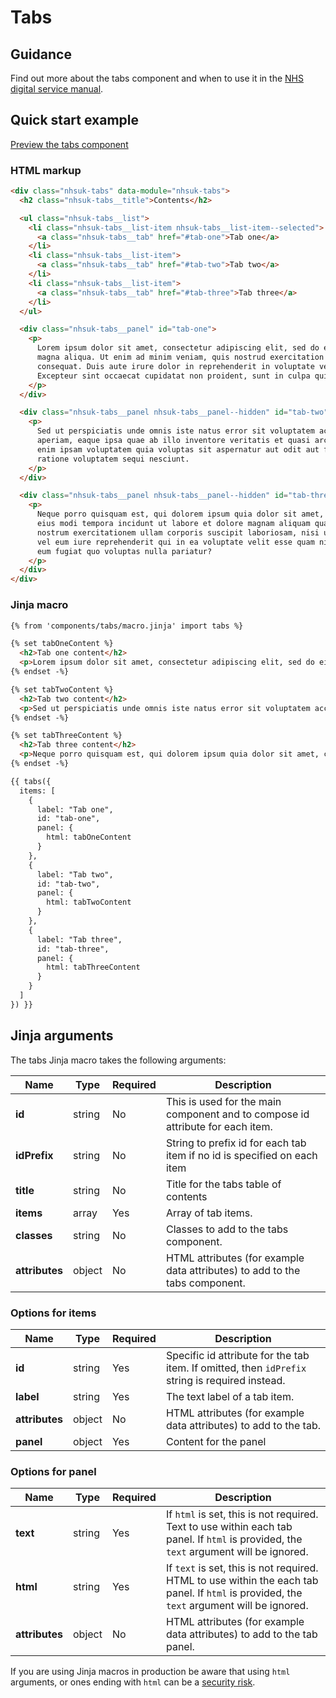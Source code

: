 # Tabs

## Guidance

Find out more about the tabs component and when to use it in the [NHS digital service manual](https://service-manual.nhs.uk/design-system/components/tabs).

## Quick start example

[Preview the tabs component](https://nhsuk.github.io/nhsuk-frontend/components/tabs/index.html)

### HTML markup

```html
<div class="nhsuk-tabs" data-module="nhsuk-tabs">
  <h2 class="nhsuk-tabs__title">Contents</h2>

  <ul class="nhsuk-tabs__list">
    <li class="nhsuk-tabs__list-item nhsuk-tabs__list-item--selected">
      <a class="nhsuk-tabs__tab" href="#tab-one">Tab one</a>
    </li>
    <li class="nhsuk-tabs__list-item">
      <a class="nhsuk-tabs__tab" href="#tab-two">Tab two</a>
    </li>
    <li class="nhsuk-tabs__list-item">
      <a class="nhsuk-tabs__tab" href="#tab-three">Tab three</a>
    </li>
  </ul>

  <div class="nhsuk-tabs__panel" id="tab-one">
    <p>
      Lorem ipsum dolor sit amet, consectetur adipiscing elit, sed do eiusmod tempor incididunt ut labore et dolore
      magna aliqua. Ut enim ad minim veniam, quis nostrud exercitation ullamco laboris nisi ut aliquip ex ea commodo
      consequat. Duis aute irure dolor in reprehenderit in voluptate velit esse cillum dolore eu fugiat nulla pariatur.
      Excepteur sint occaecat cupidatat non proident, sunt in culpa qui officia deserunt mollit anim id est laborum.
    </p>
  </div>

  <div class="nhsuk-tabs__panel nhsuk-tabs__panel--hidden" id="tab-two">
    <p>
      Sed ut perspiciatis unde omnis iste natus error sit voluptatem accusantium doloremque laudantium, totam rem
      aperiam, eaque ipsa quae ab illo inventore veritatis et quasi architecto beatae vitae dicta sunt explicabo. Nemo
      enim ipsam voluptatem quia voluptas sit aspernatur aut odit aut fugit, sed quia consequuntur magni dolores eos qui
      ratione voluptatem sequi nesciunt.
    </p>
  </div>

  <div class="nhsuk-tabs__panel nhsuk-tabs__panel--hidden" id="tab-three">
    <p>
      Neque porro quisquam est, qui dolorem ipsum quia dolor sit amet, consectetur, adipisci velit, sed quia non numquam
      eius modi tempora incidunt ut labore et dolore magnam aliquam quaerat voluptatem. Ut enim ad minima veniam, quis
      nostrum exercitationem ullam corporis suscipit laboriosam, nisi ut aliquid ex ea commodi consequatur? Quis autem
      vel eum iure reprehenderit qui in ea voluptate velit esse quam nihil molestiae consequatur, vel illum qui dolorem
      eum fugiat quo voluptas nulla pariatur?
    </p>
  </div>
</div>
```

### Jinja macro

```html
{% from 'components/tabs/macro.jinja' import tabs %}

{% set tabOneContent %}
  <h2>Tab one content</h2>
  <p>Lorem ipsum dolor sit amet, consectetur adipiscing elit, sed do eiusmod tempor incididunt ut labore et dolore magna aliqua. Ut enim ad minim veniam, quis nostrud exercitation ullamco laboris nisi ut aliquip ex ea commodo consequat. Duis aute irure dolor in reprehenderit in voluptate velit esse cillum dolore eu fugiat nulla pariatur. Excepteur sint occaecat cupidatat non proident, sunt in culpa qui officia deserunt mollit anim id est laborum.</p>
{% endset -%}

{% set tabTwoContent %}
  <h2>Tab two content</h2>
  <p>Sed ut perspiciatis unde omnis iste natus error sit voluptatem accusantium doloremque laudantium, totam rem aperiam, eaque ipsa quae ab illo inventore veritatis et quasi architecto beatae vitae dicta sunt explicabo. Nemo enim ipsam voluptatem quia voluptas sit aspernatur aut odit aut fugit, sed quia consequuntur magni dolores eos qui ratione voluptatem sequi nesciunt.</p>
{% endset -%}

{% set tabThreeContent %}
  <h2>Tab three content</h2>
  <p>Neque porro quisquam est, qui dolorem ipsum quia dolor sit amet, consectetur, adipisci velit, sed quia non numquam eius modi tempora incidunt ut labore et dolore magnam aliquam quaerat voluptatem. Ut enim ad minima veniam, quis nostrum exercitationem ullam corporis suscipit laboriosam, nisi ut aliquid ex ea commodi consequatur? Quis autem vel eum iure reprehenderit qui in ea voluptate velit esse quam nihil molestiae consequatur, vel illum qui dolorem eum fugiat quo voluptas nulla pariatur?</p>
{% endset -%}

{{ tabs({
  items: [
    {
      label: "Tab one",
      id: "tab-one",
      panel: {
        html: tabOneContent
      }
    },
    {
      label: "Tab two",
      id: "tab-two",
      panel: {
        html: tabTwoContent
      }
    },
    {
      label: "Tab three",
      id: "tab-three",
      panel: {
        html: tabThreeContent
      }
    }
  ]
}) }}
```

## Jinja arguments

The tabs Jinja macro takes the following arguments:

| Name           | Type   | Required | Description                                                                    |
| -------------- | ------ | -------- | ------------------------------------------------------------------------------ |
| **id**         | string | No       | This is used for the main component and to compose id attribute for each item. |
| **idPrefix**   | string | No       | String to prefix id for each tab item if no id is specified on each item       |
| **title**      | string | No       | Title for the tabs table of contents                                           |
| **items**      | array  | Yes      | Array of tab items.                                                            |
| **classes**    | string | No       | Classes to add to the tabs component.                                          |
| **attributes** | object | No       | HTML attributes (for example data attributes) to add to the tabs component.    |

### Options for items

| Name           | Type   | Required | Description                                                                                     |
| -------------- | ------ | -------- | ----------------------------------------------------------------------------------------------- |
| **id**         | string | Yes      | Specific id attribute for the tab item. If omitted, then `idPrefix` string is required instead. |
| **label**      | string | Yes      | The text label of a tab item.                                                                   |
| **attributes** | object | No       | HTML attributes (for example data attributes) to add to the tab.                                |
| **panel**      | object | Yes      | Content for the panel                                                                           |

### Options for panel

| Name           | Type   | Required | Description                                                                                                                                |
| -------------- | ------ | -------- | ------------------------------------------------------------------------------------------------------------------------------------------ |
| **text**       | string | Yes      | If `html` is set, this is not required. Text to use within each tab panel. If `html` is provided, the `text` argument will be ignored.     |
| **html**       | string | Yes      | If `text` is set, this is not required. HTML to use within the each tab panel. If `html` is provided, the `text` argument will be ignored. |
| **attributes** | object | No       | HTML attributes (for example data attributes) to add to the tab panel.                                                                     |

If you are using Jinja macros in production be aware that using `html` arguments, or ones ending with `html` can be a [security risk](https://developer.mozilla.org/en-US/docs/Glossary/Cross-site_scripting). 